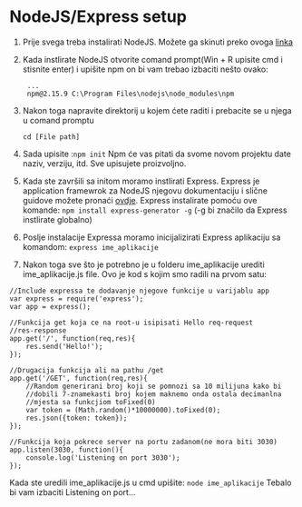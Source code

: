 
NodeJS/Express setup
===================

1. Prije svega treba instalirati NodeJS. Možete ga skinuti preko ovoga [linka ](https://nodejs.org/dist/v4.5.0/node-v4.5.0-x64.msi)

2. Kada instlirate NodeJS otvorite comand prompt(Win + R upisite cmd i stisnite enter) i upišite npm on bi vam trebao izbaciti nešto ovako: 
	
		...
		npm@2.15.9 C:\Program Files\nodejs\node_modules\npm

3. Nakon toga napravite direktorij u kojem ćete raditi i prebacite se u njega u comand promptu
	
	```cd [File path]```

4. Sada upisite :```npm init``` Npm će vas pitati da svome novom projektu date naziv, verziju, itd. Sve upisujete proizvoljno.

5. Kada ste završili sa initom moramo instlirati Express. Express je application framewrok za NodeJS njegovu dokumentaciju i slične guidove možete pronaći [ovdje](http://expressjs.com/en/guide/routing.html). Express instalirate pomoću ove komande: ```npm install express-generator -g``` (-g bi značilo da Express instlirate globalno)

6. Poslje instalacije Expressa moramo inicijalizirati Express aplikaciju sa komandom: ```express ime_aplikacije```

7. Nakon toga sve što je potrebno je u folderu ime_aplikacije urediti ime_aplikacije.js file. Ovo je kod s kojim smo radili na prvom satu: 

~~~~    
//Include expressa te dodavanje njegove funkcije u varijablu app
var express = require('express');
var app = express();

//Funkcija get koja ce na root-u isipisati Hello req-request 
//res-response
app.get('/', function(req,res){
	res.send('Hello!');
});

//Drugacija funkcija ali na pathu /get
app.get('/GET', function(req,res){
	//Random generirani broj koji se pomnozi sa 10 milijuna kako bi 
	//dobili 7-znamekasti broj kojem maknemo onda ostala decimanlna
	//mjesta sa funkcjiom toFixed(0)
	var token = (Math.random()*10000000).toFixed(0);
	res.json({token: token});
});

//Funkcija koja pokrece server na portu zadanom(ne mora biti 3030)
app.listen(3030, function(){
	console.log('Listening on port 3030');
});
~~~~ 

Kada ste uredili ime_aplikacije.js u cmd upišite: ```node ime_aplikacije``` 
Tebalo bi vam izbaciti Listening on port...

	